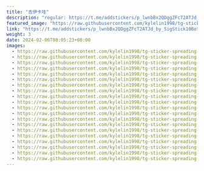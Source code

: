 ```yaml
---
title: "吉伊卡哇"
description: "regular: https://t.me/addstickers/p_lwnbBx2QDggZFcT2ATJd_by_SigStick10Bot"
featured_image: "https://raw.githubusercontent.com/kylelin1998/tg-sticker-spreading-worldwide-images/main/img/f78b75ad-b860-44bb-a0fe-9bda2dad77db.jpg"
link: "https://t.me/addstickers/p_lwnbBx2QDggZFcT2ATJd_by_SigStick10Bot"
weight: 3
date: 2024-02-06T08:05:23+08:00
images:
  - https://raw.githubusercontent.com/kylelin1998/tg-sticker-spreading-worldwide-images/main/img/f78b75ad-b860-44bb-a0fe-9bda2dad77db.jpg
  - https://raw.githubusercontent.com/kylelin1998/tg-sticker-spreading-worldwide-images/main/img/733ac154-3a87-4bca-9f12-c6cb335ae525.jpg
  - https://raw.githubusercontent.com/kylelin1998/tg-sticker-spreading-worldwide-images/main/img/b5063aa7-5753-4913-8b86-ca91b76aace6.jpg
  - https://raw.githubusercontent.com/kylelin1998/tg-sticker-spreading-worldwide-images/main/img/2de97854-a65f-4af0-afd4-63f6e0969a93.jpg
  - https://raw.githubusercontent.com/kylelin1998/tg-sticker-spreading-worldwide-images/main/img/1b980d40-3739-4b86-822e-d3b49026eca7.jpg
  - https://raw.githubusercontent.com/kylelin1998/tg-sticker-spreading-worldwide-images/main/img/78789fe5-afef-45b4-960a-f43797e2030b.jpg
  - https://raw.githubusercontent.com/kylelin1998/tg-sticker-spreading-worldwide-images/main/img/e297c067-0114-4e98-8b46-07604d27114b.jpg
  - https://raw.githubusercontent.com/kylelin1998/tg-sticker-spreading-worldwide-images/main/img/f891a362-da04-466e-ada4-a0c07cd531da.jpg
  - https://raw.githubusercontent.com/kylelin1998/tg-sticker-spreading-worldwide-images/main/img/abf03fbf-a63b-48d9-bc72-aa9c74018292.jpg
  - https://raw.githubusercontent.com/kylelin1998/tg-sticker-spreading-worldwide-images/main/img/c7050f07-bd01-46d1-b7b2-f50c6f25ca3d.jpg
  - https://raw.githubusercontent.com/kylelin1998/tg-sticker-spreading-worldwide-images/main/img/6947733b-0d3a-4429-99c5-5ec4478eb8b0.jpg
  - https://raw.githubusercontent.com/kylelin1998/tg-sticker-spreading-worldwide-images/main/img/d5869200-0192-4696-b371-1509bd2667df.jpg
  - https://raw.githubusercontent.com/kylelin1998/tg-sticker-spreading-worldwide-images/main/img/a0ef2d38-fc8b-45fc-bf05-c559ab46abd1.jpg
  - https://raw.githubusercontent.com/kylelin1998/tg-sticker-spreading-worldwide-images/main/img/3d4d4a16-e294-491f-b4b1-5c7f7a3c28cf.jpg
  - https://raw.githubusercontent.com/kylelin1998/tg-sticker-spreading-worldwide-images/main/img/4e271609-1e06-42e0-a374-c101ad7aa76b.jpg
  - https://raw.githubusercontent.com/kylelin1998/tg-sticker-spreading-worldwide-images/main/img/e9cbb314-781f-498d-aefd-c8f135885b95.jpg
  - https://raw.githubusercontent.com/kylelin1998/tg-sticker-spreading-worldwide-images/main/img/7aecc861-b2b1-442c-b94c-bffb07641e44.jpg
  - https://raw.githubusercontent.com/kylelin1998/tg-sticker-spreading-worldwide-images/main/img/57180ec1-dab4-4af3-8610-075309785656.jpg
  - https://raw.githubusercontent.com/kylelin1998/tg-sticker-spreading-worldwide-images/main/img/569b08d7-8de3-4f16-b140-19d00f4f8e33.jpg
  - https://raw.githubusercontent.com/kylelin1998/tg-sticker-spreading-worldwide-images/main/img/e2b5e7b4-115b-4ca6-a49c-c5d6e7ed98ba.jpg
---
```

